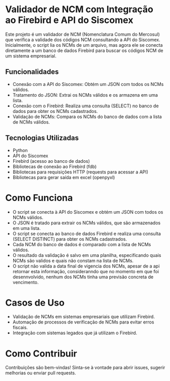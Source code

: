 # Validador de NCM com Integração ao Firebird e API do Siscomex
 
Este projeto é um validador de NCM (Nomenclatura Comum do Mercosul) que verifica a validade dos códigos NCM consultando a API do Siscomex. Inicialmente, o script lia os NCMs de um arquivo, mas agora ele se conecta diretamente a um banco de dados Firebird para buscar os códigos NCM de um sistema empresarial.

## Funcionalidades
- Conexão com a API do Siscomex: Obtém um JSON com todos os NCMs válidos.
- Tratamento do JSON: Extrai os NCMs válidos e os armazena em uma lista.
- Conexão com o Firebird: Realiza uma consulta (SELECT) no banco de dados para obter os NCMs cadastrados.
- Validação de NCMs: Compara os NCMs do banco de dados com a lista de NCMs válidos.

## Tecnologias Utilizadas
- Python
- API do Siscomex
- Firebird (acesso ao banco de dados)
- Bibliotecas de conexão ao Firebird (fdb)
- Bibliotecas para requisições HTTP (requests para acessar a API)
- Bibliotecas para gerar saída em excel (openpyxl)

# Como Funciona
- O script se conecta à API do Siscomex e obtém um JSON com todos os NCMs válidos.
- O JSON é tratado para extrair os NCMs válidos, que são armazenados em uma lista.
- O script se conecta ao banco de dados Firebird e realiza uma consulta (SELECT DISTINCT) para obter os NCMs cadastrados.
- Cada NCM do banco de dados é comparado com a lista de NCMs válidos.
- O resultado da validação é salvo em uma planilha, especificando quais NCMs são validos e quais não constam na lista de NCMs.
- O script não valida a data final de vigencia dos NCMs, apesar de a api retornar esta informação, consideranndo que no momento em que foi desennvolvido, nenhum dos NCMs tinha uma previsão concreta de vencimento.

# Casos de Uso
- Validação de NCMs em sistemas empresariais que utilizam Firebird.
- Automação de processos de verificação de NCMs para evitar erros fiscais.
- Integração com sistemas legados que já utilizam o Firebird.

# Como Contribuir
Contribuições são bem-vindas! Sinta-se à vontade para abrir issues, sugerir melhorias ou enviar pull requests.

